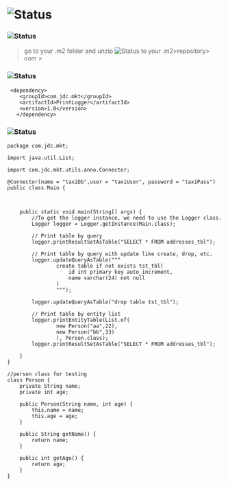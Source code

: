 # ![Status](https://img.shields.io/badge/print-logger-brightgreen) #

### ![Status](https://img.shields.io/badge/Create%20Local%20Repository-00809D) ###
> go to your .m2 folder
> and unzip ![Status](https://img.shields.io/badge/jdc.zip-FB4141) to your .m2>repository> com >
> 
###  ![Status](https://img.shields.io/badge/Add%20Dependency-00809D) ###

```
 <dependency>
   	<groupId>com.jdc.mkt</groupId>
   	<artifactId>PrintLogger</artifactId>
   	<version>1.0</version>
   </dependency>
```

###  ![Status](https://img.shields.io/badge/Usage_of_PrintLogger_Example-00809D) ###
```
package com.jdc.mkt;

import java.util.List;

import com.jdc.mkt.utils.anno.Connector;

@Connector(name = "taxiDb",user = "taxiUser", password = "taxiPass")
public class Main {
	
	

	public static void main(String[] args) {
        //To get the logger instance, we need to use the Logger class.
		Logger logger = Logger.getInstance(Main.class);
		
		// Print table by query
		logger.printResultSetAsTable("SELECT * FROM addresses_tbl");
		
		// Print table by query with update like create, drop, etc.
		logger.updateQueryAsTable("""
				create table if not exists tst_tbl(
					id int primary key auto_increment,
					name varchar(24) not null
				)
				""");
		
		logger.updateQueryAsTable("drop table tst_tbl");
		
		// Print table by entity list 
		logger.printEntityTable(List.of(
				new Person("aa",22),
				new Person("bb",33)
				), Person.class);
		logger.printResultSetAsTable("SELECT * FROM addresses_tbl");
		
	}
}

//person class for testing
class Person {
	private String name;
	private int age;

	public Person(String name, int age) {
		this.name = name;
		this.age = age;
	}

	public String getName() {
		return name;
	}

	public int getAge() {
		return age;
	}
}
```
